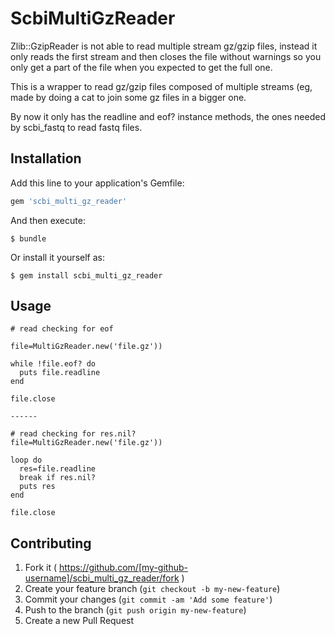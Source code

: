 # ScbiMultiGzReader

Zlib::GzipReader is not able to read multiple stream gz/gzip files, instead it only reads the first stream and then closes the file without warnings so you only get a part of the file when you expected to get the full one.

This is a wrapper to read gz/gzip files  composed of multiple streams (eg, made by doing a cat to join some gz files in a bigger one.

By now it only has the readline and eof? instance methods, the ones needed by scbi_fastq to read fastq files.


## Installation

Add this line to your application's Gemfile:

```ruby
gem 'scbi_multi_gz_reader'
```

And then execute:

    $ bundle

Or install it yourself as:

    $ gem install scbi_multi_gz_reader

## Usage

	# read checking for eof

	file=MultiGzReader.new('file.gz'))
    
    while !file.eof? do
      puts file.readline
    end 

    file.close

    ------

    # read checking for res.nil?
	file=MultiGzReader.new('file.gz'))
    
	loop do
      res=file.readline
      break if res.nil?
      puts res
    end

    file.close


## Contributing

1. Fork it ( https://github.com/[my-github-username]/scbi_multi_gz_reader/fork )
2. Create your feature branch (`git checkout -b my-new-feature`)
3. Commit your changes (`git commit -am 'Add some feature'`)
4. Push to the branch (`git push origin my-new-feature`)
5. Create a new Pull Request
